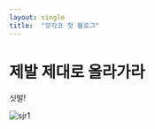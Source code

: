 ```yaml
---
layout: single
title:  "모각코 첫 블로그"
---
```


# 제발 제대로 올라가라

싯발!

![sjr1](https://user-images.githubusercontent.com/86517631/124768813-f172d580-df73-11eb-9be9-ddf049e4f1d0.png)
